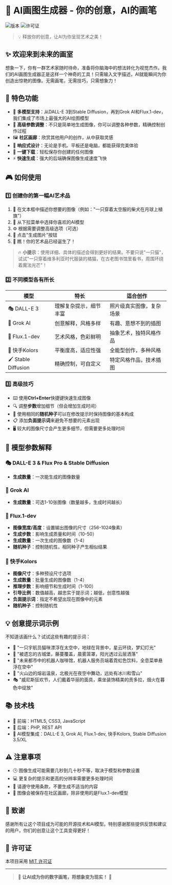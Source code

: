 # 🎨 AI画图生成器 - 你的创意，AI的画笔

![版本](https://img.shields.io/badge/版本-1.0.0-blue)
![许可证](https://img.shields.io/badge/许可证-MIT-green)

> 💡 释放你的创意，让AI为你呈现艺术之美！

## ✨ 欢迎来到未来的画室

想象一下，你有一群艺术家随时待命，准备将你脑海中的想法转化为视觉杰作。我们的AI画图生成器正是这样一个神奇的工具！只需输入文字描述，AI就能瞬间为你创造出惊艳的图像。无需画笔，无需技巧，只需想象力！

## 🚀 特色功能

- 🤖 **多模型支持**：从DALL-E 3到Stable Diffusion，再到Grok AI和Flux.1-dev，我们集成了市场上最强大的AI绘图模型
- 🔧 **高级参数调整**：不只是简单地生成图像，你可以调整各种参数，精确控制创作过程
- 🖼️ **社区画廊**：欣赏其他用户的创作，从中获取灵感
- 📱 **响应式设计**：无论是手机、平板还是电脑，都能获得完美体验
- 💾 **一键下载**：轻松保存你创建的任何图像
- ⚡ **快速生成**：强大的后端确保图像生成速度飞快

## 🎮 如何使用

### 1️⃣ 创建你的第一幅AI艺术品

1. 📝 在文本框中描述你想要的图像（例如："一只穿着太空服的柴犬在月球上植旗"）
2. 🤖 从下拉菜单中选择你喜欢的AI模型
3. ⚙️ 根据需要调整高级选项（可选）
4. 🔄 点击"生成图片"按钮
5. 🎉 瞧！你的艺术品已经诞生了！

> 🔥 **小提示**：使用详细、具体的描述会得到更好的结果。不要只说"一只猫"，试试"一只穿着维多利亚时代服装的橘猫，在古老图书馆里看书，周围环绕着魔法光芒"！

### 2️⃣ 不同模型各有所长

| 模型 | 特长 | 适合创作 |
|------|------|----------|
| 🎭 DALL-E 3 | 理解复杂提示，细节丰富 | 照片级真实图像，复杂场景 |
| 🚀 Grok AI | 创意解释，风格多样 | 有趣、意想不到的插图 |
| 🌊 Flux.1-dev | 艺术风格，色彩鲜明 | 抽象艺术，独特风格作品 |
| 🔮 快手Kolors | 平衡度高，适应性强 | 全能型创作，多种风格 |
| 🖌️ Stable Diffusion | 精确控制，可自定义 | 特定风格作品，技术插图 |

### 3️⃣ 高级技巧

- ⌨️ 使用**Ctrl+Enter**快捷键快速生成图像
- 🔍 调整**步数**增加细节（但会增加生成时间）
- 🔢 使用相同的**随机种子**可以在修改提示时保持图像的基本构成
- 📋 添加**负面提示词**来避免不想要的元素出现
- 🖥️ 较大的图像尺寸会产生更多细节，但需要更多处理时间

## 🧩 模型参数解释

### 🎭 DALL-E 3 & Flux Pro & Stable Diffusion
- **生成数量**：一次能生成的图像数量

### 🚀 Grok AI
- **生成数量**：可选1-10张图像（数量越多，生成时间越长）

### 🌊 Flux.1-dev
- **图像宽度/高度**：设置输出图像的尺寸（256-1024像素）
- **生成步数**：影响生成质量和时间（10-50）
- **生成数量**：一次生成的图像数（1-4）
- **随机种子**：控制随机性，相同种子产生相似结果

### 🔮 快手Kolors
- **图像尺寸**：多种预设尺寸选项
- **生成数量**：批量生成的图像数（1-4）
- **推理步数**：影响细节和生成时间（1-100）
- **引导比例**：数值越高，越忠实于提示词；越低，创意性越强
- **负面提示词**：指定不希望出现在图像中的元素
- **随机种子**：控制随机性

## 💡 创意提示词示例

不知道该画什么？试试这些有趣的提示词：

- 🚀 "一只宇航员猫咪漂浮在太空中，地球在背景中，星云环绕，梦幻灯光"
- 🏰 "被遗忘的古城堡，藤蔓覆盖，晨雾笼罩，阳光透过云层洒落"
- 🤖 "未来都市中的机器人咖啡馆，机器人服务员端着霓虹色饮料，全息菜单悬浮在空中"
- 🌋 "火山边的熔岩温泉，北极光在夜空中舞动，远处有冰川和雪山"
- 🎭 "威尼斯狂欢节，人们戴着华丽的面具，乘坐装饰精美的贡多拉，烟火在暮色中绽放"

## 📚 技术栈

- 🎨 前端：HTML5, CSS3, JavaScript
- 🔧 后端：PHP, REST API
- 🤖 AI模型集成：DALL-E 3, Grok AI, Flux.1-dev, 快手Kolors, Stable Diffusion 3.5/XL

## ⚠️ 注意事项

- 🕒 图像生成可能需要几秒到几十秒不等，取决于模型和参数设置
- 💻 更复杂的提示和更高的分辨率需要更多处理时间
- 🔞 请遵守使用条款，不要生成不适当的内容
- 💾 图像会被保存在社区画廊，除非使用的是Flux.1-dev模型

## 🙏 致谢

感谢所有让这个项目成为可能的开源技术和AI模型。特别感谢那些提供反馈和建议的用户，你们的创意让这个工具变得更好！

## 📝 许可证

本项目采用 [MIT 许可证](LICENSE)

---

> 🎨 **让AI成为你的数字画笔，将想象变为现实！** 🚀
